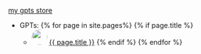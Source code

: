 
[my gpts store](https://gptstore.ai/creators/user-eUjRFH97y4YdV3EhRPqln3NB)

* GPTs:
{% for page in site.pages%}
  {% if page.title %}
  * <img src="/GPTs/{{ page.url }}/image.webp" Height="32" style="border-radius: 50%; overflow: hidden;" />  <a href= "/GPTs/{{ page.url }}">{{ page.title }}</a>
  {% endif %}
{% endfor %}
